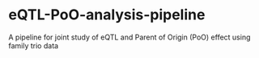 # eQTL-PoO-analysis-pipeline
A pipeline for joint study of eQTL and Parent of Origin (PoO) effect using family trio data
